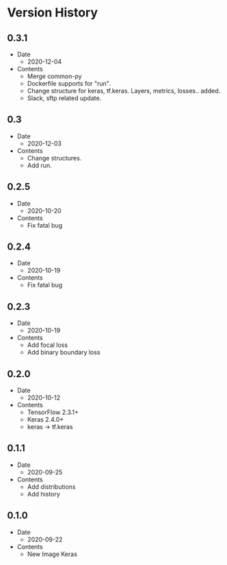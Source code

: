 # Version History

## 0.3.1

- Date
  - 2020-12-04
- Contents
  - Merge common-py
  - Dockerfile supports for "run".
  - Change structure for keras, tf.keras. Layers, metrics, losses.. added.
  - Slack, sftp related update.

## 0.3

- Date
  - 2020-12-03
- Contents
  - Change structures.
  - Add run.

## 0.2.5

- Date
  - 2020-10-20
- Contents
  - Fix fatal bug

## 0.2.4

- Date
  - 2020-10-19
- Contents
  - Fix fatal bug

## 0.2.3

- Date
  - 2020-10-19
- Contents
  - Add focal loss
  - Add binary boundary loss

## 0.2.0

- Date
  - 2020-10-12
- Contents
  - TensorFlow 2.3.1+
  - Keras 2.4.0+
  - keras -> tf.keras

## 0.1.1

- Date
  - 2020-09-25
- Contents
  - Add distributions
  - Add history

## 0.1.0

- Date
  - 2020-09-22
- Contents
  - New Image Keras
